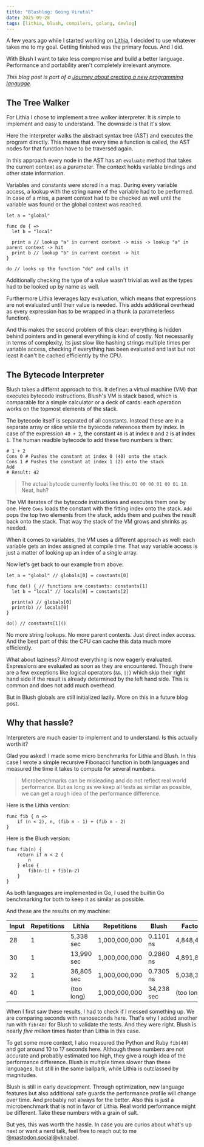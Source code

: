 ```yaml
---
title: "Blushlog: Going Virutal"
date: 2025-09-28
tags: [lithia, blush, compilers, golang, devlog]
---
```


A few years ago while I started working on [Lithia](https://github.com/vknabel/Lithia), I decided to use whatever takes me to my goal. Getting finished was the primary focus. And I did.

With Blush I want to take less compromise and build a better language. Performance and portability aren't completely irrelevant anymore.

_This blog post is part of a [Journey about creating a new programming language](/posts/journey-about-creating-a-new-programming-language/)._

## The Tree Walker

For Lithia I chose to implement a tree walker interpreter. It is simple to implement and easy to understand. The downside is that it's slow.

Here the interpreter walks the abstract syntax tree (AST) and executes the program directly. This means that every time a function is called, the AST nodes for that function have to be traversed again.

In this approach every node in the AST has an `evaluate` method that takes the current context as a parameter. The context holds variable bindings and other state information.

Variables and constants were stored in a map. During every variable access, a lookup with the string name of the variable had to be performed. In case of a miss, a parent context had to be checked as well until the variable was found or the global context was reached.

```lithia
let a = "global"

func do { =>
  let b = "local"

  print a // lookup "a" in current context -> miss -> lookup "a" in parent context -> hit
  print b // lookup "b" in current context -> hit
}

do // looks up the function "do" and calls it
```

Additionally checking the type of a value wasn't trivial as well as the types had to be looked up by name as well.

Furthermore Lithia leverages lazy evaluation, which means that expressions are not evaluated until their value is needed. This adds additional overhead as every expression has to be wrapped in a thunk (a parameterless function).

And this makes the second problem of this clear: everything is hidden behind pointers and in general everything is kind of costly. Not necessarily in terms of complexity, its just slow like hashing strings multiple times per variable access, checking if everything has been evaluated and last but not least it can't be cached efficiently by the CPU.

## The Bytecode Interpreter

Blush takes a differnt approach to this. It defines a virtual machine (VM) that executes bytecode instructions. Blush's VM is stack based, which is comparable for a simple calculator or a deck of cards: each operation works on the topmost elements of the stack.

The bytecode itself is separated of all constants. Instead these are in a separate array or slice while the bytecode references them by index.
In case of the expression `40 + 2`, the constant `40` is at index `0` and `2` is at index `1`. The human readble bytecode to add these two numbers is then:

```
# 1 + 2
Cons 0 # Pushes the constant at index 0 (40) onto the stack
Cons 1 # Pushes the constant at index 1 (2) onto the stack
Add
# Result: 42
```

> The actual bytcode currently looks like this: `01 00 00 01 00 01 10`. Neat, huh?

The VM iterates of the bytecode instructions and executes them one by one.
Here `Cons` loads the constant with the fitting index onto the stack. `Add` pops the top two elements from the stack, adds them and pushes the result back onto the stack.
That way the stack of the VM grows and shrinks as needed.

When it comes to variables, the VM uses a different approach as well: each variable gets an index assigned at compile time. That way variable access is just a matter of looking up an index of a single array.

Now let's get back to our example from above:

```lithia
let a = "global" // globals[0] = constants[0]

func do() { // functions are constants: constants[1]
  let b = "local" // locals[0] = constants[2]

  print(a) // globals[0]
  print(b) // locals[0]
}

do() // constants[1]()
```

No more string lookups. No more parent contexts. Just direct index access.
And the best part of this: the CPU can cache this data much more efficiently.

What about laziness? Almost everything is now eagerly evaluated. Expressions are evaluated as soon as they are encountered.
Though there are a few exceptions like logical operators (`&&`, `||`) which skip their right hand side if the result is already determined by the left hand side. This is common and does not add much overhead.

But in Blush globals are still initialized lazily. More on this in a future blog post.

## Why that hassle?

Interpreters are much easier to implement and to understand. Is this actually worth it?

Glad you asked! I made some micro benchmarks for Lithia and Blush. In this case I wrote a simple recursive Fibonacci function in both languages and measured the time it takes to compute for several numbers.

> Microbenchmarks can be misleading and do not reflect real world performance. But as long as we keep all tests as similar as possible, we can get a rough idea of the performance difference.

Here is the Lithia version:

```lithia
func fib { n =>
    if (n < 2), n, (fib n - 1) + (fib n - 2)
}
```

Here is the Blush version:

```blush
func fib(n) {
	return if n < 2 {
		n
	} else {
		fib(n-1) + fib(n-2)				
	}
}
```

As both languages are implemented in Go, I used the builtin Go benchmarking for both to keep it as similar as possible.

And these are the results on my machine:

| Input | Repetitions | Lithia     | Repetitions   | Blush      | Factor     |
|-------|-------------|------------|---------------|------------|------------|
| 28    | 1           | 5,338 sec  | 1,000,000,000 | 0.1101 ns  | 4,848,486  |
| 30    | 1           | 13,990 sec | 1,000,000,000 | 0.2860 ns  | 4,891,832  |
| 32    | 1           | 36,805 sec | 1,000,000,000 | 0.7305 ns  | 5,038,386  |
| 40    | 1           | (too long) | 1,000,000,000 | 34,238 sec | (too long) |

When I first saw these results, I had to check if I messed something up. We are comparing seconds with nanoseconds here. That's why I added another run with `fib(40)` for Blush to validate the tests. And they were right. Blush is nearly _five million_ times faster than Lithia in this case.

To get some more context, I also measured the Python and Ruby `fib(40)` and got around 10 to 17 seconds here. Although these numbers are not accurate and probably estimated too high, they give a rough idea of the performance difference. Blush is multiple times slower than these languages, but still in the same ballpark, while Lithia is outclassed by magnitudes.

Blush is still in early development. Through optimization, new language features but also additional safe guards the performance profile will change over time. And probably not always for the better. Also this is just a microbenchmark that is not in favor of Lithia. Real world performance might be different. Take these numbers with a grain of salt.

But yes, this was worth the hassle.
In case you are curios about what's up next or want a nerd talk, feel free to reach out to me [@mastodon.social@vknabel](https://mastodon.social/@vknabel).
